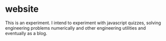 # website
This is an experiment. 
I intend to experiment with javascript quizzes, solving engineering problems numerically and other engineering utilities
and eventually as a blog.
